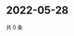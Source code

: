 # 2022-05-28

共 0 条

<!-- BEGIN WEIBO -->
<!-- 最后更新时间 Sat May 28 2022 20:07:59 GMT+0800 (China Standard Time) -->

<!-- END WEIBO -->
